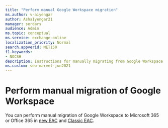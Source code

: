 ```yaml
---
title: "Perform manual Google Workspace migration"
ms.author: v-aiyengar
author: AshaIyengar21
manager: serdars
audience: Admin
ms.topic: conceptual
ms.service: exchange-online
localization_priority: Normal
search.appverid: MET150
f1.keywords:
- NOCSH
description: Instructions for manually migrating from Google Workspace to Microsoft 365 or Office 365 in stages by migrating users in batches.
ms.custom: seo-marvel-jun2021
---
```


# Perform manual migration of Google Workspace

You can perform manual migration of Google Workspace to Microsoft 365 or Office 365 in [new EAC](manual-gspace-migration-neweac.md) and [Classic EAC](manual-gspace-migration-classiceac.md).

